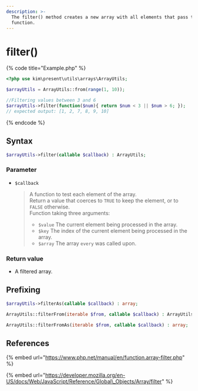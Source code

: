 ```yaml
---
description: >-
  The filter() method creates a new array with all elements that pass the
  function.
---
```


# filter\(\)

{% code title="Example.php" %}
```php
<?php use kim\present\utils\arrays\ArrayUtils;

$arrayUtils = ArrayUtils::from(range(1, 10));

//Filtering values ​​between 3 and 6
$arrayUtils->filter(function($num){ return $num < 3 || $num > 6; });
// expected output: [1, 2, 7, 8, 9, 10]
```
{% endcode %}

## Syntax

```php
$arrayUtils->filter(callable $callback) : ArrayUtils;
```

### Parameter

* `$callback`

  > A function to test each element of the array.  
  > Return a value that coerces to `TRUE` to keep the element, or to `FALSE` otherwise.  
  > Function taking three arguments:
  >
  > * `$value` The current element being processed in the array.
  > * `$key` The index of the current element being processed in the array.
  > * `$array`   The array `every` was called upon.

### Return value

* A filtered array.

## Prefixing

```php
$arrayUtils->filterAs(callable $callback) : array;
```

```php
ArrayUtils::filterFrom(iterable $from, callable $callback) : ArrayUtils;
```

```php
ArrayUtils::filterFromAs(iterable $from, callable $callback) : array;
```

## References

{% embed url="https://www.php.net/manual/en/function.array-filter.php" %}

{% embed url="https://developer.mozilla.org/en-US/docs/Web/JavaScript/Reference/Global\_Objects/Array/filter" %}




